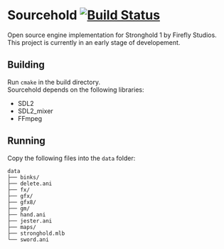 Sourcehold [![Build Status](https://travis-ci.org/metalvoidzz/Sourcehold.svg?branch=master)](https://travis-ci.org/metalvoidzz/Sourcehold)
============

Open source engine implementation for Stronghold 1 by Firefly Studios.  
This project is currently in an early stage of developement.

##  Building
Run `cmake` in the build directory.  
Sourcehold depends on the following libraries:
* SDL2
* SDL2_mixer
* FFmpeg

## Running
Copy the following files into the `data` folder:  

```
data
├── binks/
├── delete.ani
├── fx/
├── gfx/
├── gfx8/
├── gm/
├── hand.ani
├── jester.ani
├── maps/
├── stronghold.mlb
└── sword.ani
```

